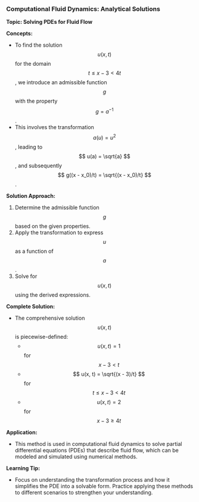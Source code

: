 ### Computational Fluid Dynamics: Analytical Solutions

**Topic: Solving PDEs for Fluid Flow**

**Concepts:**
- To find the solution $$ u(x, t) $$ for the domain $$ t \leq x - 3 < 4t $$, we introduce an admissible function $$ g $$ with the property $$ g = a^{-1} $$.
- This involves the transformation $$ a(u) = u^2 $$, leading to $$ u(a) = \sqrt{a} $$, and subsequently $$ g((x - x_0)/t) = \sqrt{(x - x_0)/t} $$.

**Solution Approach:**
1. Determine the admissible function $$ g $$ based on the given properties.
2. Apply the transformation to express $$ u $$ as a function of $$ a $$.
3. Solve for $$ u(x, t) $$ using the derived expressions.

**Complete Solution:**
- The comprehensive solution $$ u(x, t) $$ is piecewise-defined:
  - $$ u(x, t) = 1 $$ for $$ x - 3 < t $$
  - $$ u(x, t) = \sqrt{(x - 3)/t} $$ for $$ t \leq x - 3 < 4t $$
  - $$ u(x, t) = 2 $$ for $$ x - 3 \geq 4t $$

**Application:**
- This method is used in computational fluid dynamics to solve partial differential equations (PDEs) that describe fluid flow, which can be modeled and simulated using numerical methods.

**Learning Tip:**
- Focus on understanding the transformation process and how it simplifies the PDE into a solvable form. Practice applying these methods to different scenarios to strengthen your understanding.
